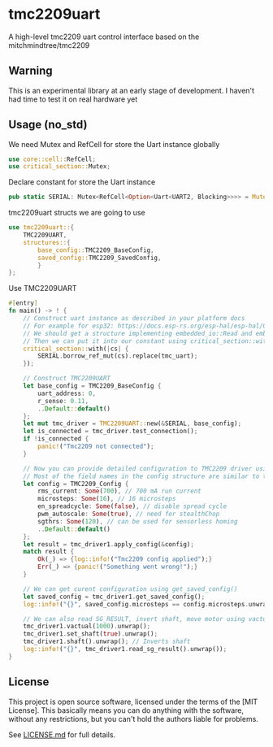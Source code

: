 # tmc2209uart

A high-level tmc2209 uart control interface based on the mitchmindtree/tmc2209

## Warning

This is an experimental library at an early stage of development. I haven't had time to test it on real hardware yet

## Usage (no_std)

We need Mutex and RefCell for store the Uart instance globally

```rust
use core::cell::RefCell;
use critical_section::Mutex;
```

Declare constant for store the Uart instance

```rust
pub static SERIAL: Mutex<RefCell<Option<Uart<UART2, Blocking>>>> = Mutex::new(RefCell::new(None));
```

tmc2209uart structs we are going to use

```rust
use tmc2209uart::{
    TMC2209UART,
    structures::{
        base_config::TMC2209_BaseConfig,
        saved_config::TMC2209_SavedConfig,
        }
};
```

Use TMC2209UART

```rust
#[entry]
fn main() -> ! {
    // Construct uart instance as described in your platform docs
    // For example for esp32: https://docs.esp-rs.org/esp-hal/esp-hal/0.20.1/esp32/esp_hal/uart/index.html
    // We should get a structure implementing embedded_io::Read and embedded_io::Write traits
    // Then we can put it into our constant using critical_section::with
    critical_section::with(|cs| {
        SERIAL.borrow_ref_mut(cs).replace(tmc_uart);
    });

    // Construct TMC2209UART
    let base_config = TMC2209_BaseConfig {
        uart_address: 0,
        r_sense: 0.11,
        ..Default::default()
    };
    let mut tmc_driver = TMC2209UART::new(&SERIAL, base_config);
    let is_connected = tmc_driver.test_connection();
    if !is_connected {
        panic!("Tmc2209 not connected");
    }

    // Now you can provide detailed configuration to TMC2209 driver using tmc_driver.apply_config()
    // Most of the field names in the config structure are similar to those in the TMCStepper library
    let config = TMC2209_Config {
        rms_current: Some(700), // 700 mA run current
        microsteps: Some(16), // 16 microsteps
        en_spreadcycle: Some(false), // disable spread cycle
        pwm_autoscale: Some(true), // need for stealthChop
        sgthrs: Some(120), // can be used for sensorless homing
        ..Default::default()
    };
    let result = tmc_driver1.apply_config(&config);
    match result {
        Ok(_) => {log::info!("Tmc2209 config applied");}
        Err(_) => {panic!("Something went wrong!");}
    }

    // We can get curent configuration using get_saved_config()
    let saved_config = tmc_driver1.get_saved_config();
    log::info!("{}", saved_config.microsteps == config.microsteps.unwrap());

    // We can also read SG_RESULT, invert shaft, move motor using vactual.
    tmc_driver1.vactual(1000).unwrap();
    tmc_driver1.set_shaft(true).unwrap();
    tmc_driver1.shaft().unwrap(); // Inverts shaft
    log::info!("{}", tmc_driver1.read_sg_result().unwrap());
}
```

## License

This project is open source software, licensed under the terms of the [MIT License]. This basically means you can do anything with the software, without any restrictions, but you can't hold the authors liable for problems.

See [LICENSE.md] for full details.

[LICENSE.md]: LICENSE.md
[@ANTHONYMETALFLANGER]: https://github.com/ANTHONYMETALFLANGER
